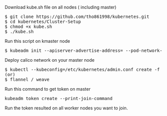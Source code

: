Download kube.sh file on all nodes ( including master)
<pre>
$ git clone https://github.com/tho861998/kubernetes.git
$ cd kubernetes/Cluster-Setup
$ chmod +x kube.sh
$ ./kube.sh
</pre>
Run this script on kmaster node
<pre>
$ kubeadm init --apiserver-advertise-address=<master_node_ip> --pod-network-cidr=192.168.0.0/16  --ignore-preflight-errors=all
</pre>
Deploy calico network on your master node
<pre>
$ kubectl --kubeconfig=/etc/kubernetes/admin.conf create -f https://docs.projectcalico.org/v3.14/manifests/calico.yaml
(or)
$ flannel / weave 
</pre>
Run this command to get token on master
<pre>
kubeadm token create --print-join-command
</pre>
Run the token resulted on all worker nodes you want to join.
